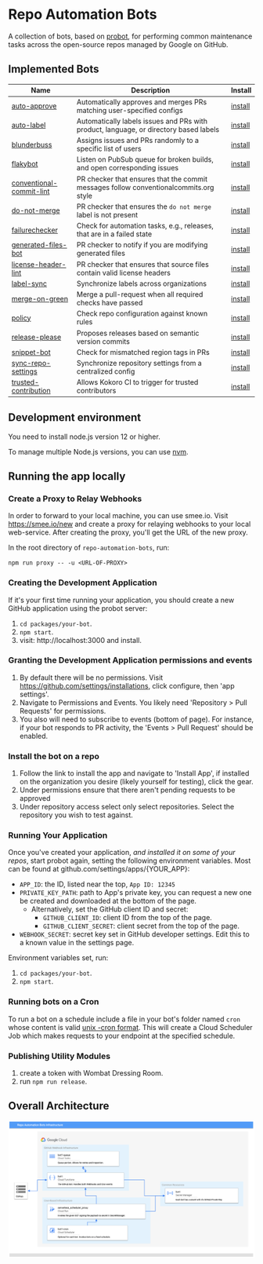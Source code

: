 # Repo Automation Bots

A collection of bots, based on [probot](https://github.com/probot/probot), for
performing common maintenance tasks across the open-source repos managed
by Google on GitHub.

## Implemented Bots

| Name | Description | Install |
| ---- | ----------- | ------- |
| [auto-approve] | Automatically approves and merges PRs matching user-specified configs | [install][auto-approve-app] |
| [auto-label] | Automatically labels issues and PRs with product, language, or directory based labels | [install][auto-label-app] |
| [blunderbuss] | Assigns issues and PRs randomly to a specific list of users | [install][blunderbuss-app] |
| [flakybot] | Listen on PubSub queue for broken builds, and open corresponding issues | [install][flakybot-app] |
| [conventional-commit-lint] | PR checker that ensures that the commit messages follow conventionalcommits.org style | [install][conventional-commit-lint-app] |
| [do-not-merge] | PR checker that ensures the `do not merge` label is not present | [install][do-not-merge-app]
| [failurechecker] | Check for automation tasks, e.g., releases, that are in a failed state | [install][failurechecker-app] |
| [generated-files-bot] | PR checker to notify if you are modifying generated files | [install][generated-files-bot-app]
| [license-header-lint] | PR checker that ensures that source files contain valid license headers | [install][license-header-lint-app] |
| [label-sync] | Synchronize labels across organizations | [install][label-sync-app] |
| [merge-on-green] | Merge a pull-request when all required checks have passed | [install][merge-on-green-app] |
| [policy] | Check repo configuration against known rules | [install][policy-app] |
| [release-please] | Proposes releases based on semantic version commits | [install][release-please-app] |
| [snippet-bot] | Check for mismatched region tags in PRs | [install][snippet-bot-app] |
| [sync-repo-settings] | Synchronize repository settings from a centralized config | [install][sync-repo-settings-app] |
| [trusted-contribution] | Allows Kokoro CI to trigger for trusted contributors | [install][trusted-contribution-app] |

## Development environment

You need to install node.js version 12 or higher.

To manage multiple Node.js versions, you can use
[nvm](https://github.com/nvm-sh/nvm).

## Running the app locally

### Create a Proxy to Relay Webhooks

In order to forward to your local machine, you can use smee.io. Visit
https://smee.io/new and create a proxy for relaying webhooks to your
local web-service. After creating the proxy, you'll get the URL of the
new proxy.

In the root directory of `repo-automation-bots`, run:

```
npm run proxy -- -u <URL-OF-PROXY>
```

### Creating the Development Application

If it's your first time running your application, you should create a new
GitHub application using the probot server:

1. `cd packages/your-bot`.
1. `npm start`.
1. visit:  http://localhost:3000 and install.

### Granting the Development Application permissions and events

1. By default there will be no permissions. Visit
   https://github.com/settings/installations, click configure, then 'app settings'.
1. Navigate to Permissions and Events. You likely need 'Repository > Pull Requests'
   for permissions.
1. You also will need to subscribe to events (bottom of page). For
   instance, if your bot responds to PR activity, the 'Events > Pull Request' should
   be enabled.


### Install the bot on a repo

1. Follow the link to install the app and navigate to 'Install App',
   if installed on the organization you desire (likely yourself for testing),
click the gear.
1. Under permissions ensure that there aren't pending requests to be approved
1. Under repository access select only select repositories. Select the
   repository you wish to test against.


### Running Your Application

Once you've created your application, _and installed it on some of your repos_,
start probot again, setting the following environment variables. Most can be found
at github.com/settings/apps/{YOUR_APP}:

* `APP_ID`: the ID, listed near the top, `App ID: 12345`
* `PRIVATE_KEY_PATH`: path to App's private key, you can request a new one be
   created and downloaded at the bottom of the page.
   * Alternatively, set the GitHub client ID and secret:
     * `GITHUB_CLIENT_ID`: client ID from the top of the page.
     * `GITHUB_CLIENT_SECRET`: client secret from the top of the page.
* `WEBHOOK_SECRET`: secret key set in GitHub developer settings. Edit this to a known value in the settings page.

Environment variables set, run:

1. `cd packages/your-bot`.
1. `npm start`.

### Running bots on a Cron

To run a bot on a schedule include a file in your bot's folder named `cron` whose
content is valid [unix -cron format](http://man7.org/linux/man-pages/man5/crontab.5.html).
This will create a Cloud Scheduler Job which makes requests to your endpoint
at the specified schedule.

### Publishing Utility Modules

1. create a token with Wombat Dressing Room.
2. run `npm run release`.

## Overall Architecture

![High Level Architecture](./architecture.png)

[auto-approve]: https://github.com/googleapis/repo-automation-bots/tree/master/packages/auto-approve
[auto-approve-app]: https://github.com/apps/auto-approve-bot
[auto-label]: https://github.com/googleapis/repo-automation-bots/tree/master/packages/auto-label
[auto-label-app]: https://github.com/apps/product-auto-label
[blunderbuss]: https://github.com/googleapis/repo-automation-bots/tree/master/packages/blunderbuss
[blunderbuss-app]: https://github.com/apps/blunderbuss-gcf
[conventional-commit-lint]: https://github.com/googleapis/repo-automation-bots/tree/master/packages/conventional-commit-lint
[conventional-commit-lint-app]: https://github.com/apps/conventional-commit-lint-gcf
[do-not-merge]: https://github.com/googleapis/repo-automation-bots/tree/master/packages/do-not-merge
[do-not-merge-app]: https://github.com/apps/do-not-merge-gcf
[generated-files-bot]: https://github.com/googleapis/repo-automation-bots/tree/master/packages/generated-files-bot
[generated-files-bot-app]: https://github.com/apps/generated-files-bot
[license-header-lint]:  https://github.com/googleapis/repo-automation-bots/tree/master/packages/header-checker-lint
[license-header-lint-app]: https://github.com/apps/license-header-lint-gcf
[policy]:  https://github.com/googleapis/repo-automation-bots/tree/master/packages/policy
[policy-app]: https://github.com/apps/google-cloud-policy-bot
[release-please]:  https://github.com/googleapis/repo-automation-bots/tree/master/packages/release-please
[release-please-app]: https://github.com/apps/release-please
[trusted-contribution]: https://github.com/googleapis/repo-automation-bots/tree/master/packages/trusted-contribution
[trusted-contribution-app]: https://github.com/apps/trusted-contributions-gcf
[failurechecker]: https://github.com/googleapis/repo-automation-bots/tree/master/packages/failurechecker
[failurechecker-app]: https://github.com/apps/failure-checker
[label-sync]: https://github.com/googleapis/repo-automation-bots/tree/master/packages/label-sync
[label-sync-app]: https://github.com/apps/google-cloud-label-sync
[flakybot]: https://github.com/googleapis/repo-automation-bots/tree/master/packages/flakybot
[flakybot-app]: https://github.com/apps/flaky-bot
[merge-on-green]: https://github.com/googleapis/repo-automation-bots/tree/master/packages/merge-on-green
[merge-on-green-app]: https://github.com/apps/gcf-merge-on-green
[snippet-bot]: https://github.com/googleapis/repo-automation-bots/tree/master/packages/snippet-bot
[snippet-bot-app]: https://github.com/apps/snippet-bot
[sync-repo-settings]: https://github.com/googleapis/repo-automation-bots/tree/master/packages/sync-repo-settings
[sync-repo-settings-app]: https://github.com/apps/sync-repo-settings
[Wombat Dressing Room]: https://opensource.googleblog.com/2020/01/wombat-dressing-room-npm-publication_10.html
